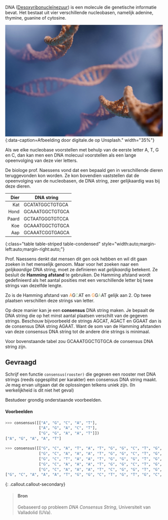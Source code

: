 DNA (<a href="https://nl.wikipedia.org/wiki/DNA_(biologie)" target="_blank">Desoxyribonucleïnezuur</a>) is een molecule die genetische informatie bevat. Het bestaat uit vier verschillende nucleobasen, namelijk adenine, thymine, guanine of cytosine.

![Afbeelding door digitale.de op Unsplash.](media/digitale-de.jpg "Afbeelding door digitale.de op Unsplash."){:data-caption=Afbeelding door digitale.de op Unsplash." width="35%"}

Als we elke nucleobase voorstellen met behulp van de eerste letter A, T, G en C, dan kan men een DNA molecuul voorstellen als een lange opeenvolging van deze vier letters.

De biologe prof. Naessens vond dat een bepaald gen in verschillende dieren teruggevonden kon worden. Ze kon bovendien vaststellen dat de opeenvolging van de nucleobasen, de DNA string, zeer gelijkaardig was bij deze dieren. 

| Dier  | DNA string        |
|------:|-------------------|
| Kat   | <span style="font-family=monospace;">GCATATGGCTGTGCA</span>   |
| Hond  | <span style="font-family=monospace;">GCAAATGGCTGTGCA</span>   |
| Paard | <span style="font-family=monospace;">GCTAATGGGTGTCCA</span>   |
| Koe   | <span style="font-family=monospace;">GCAAATGGCTGTGCA</span>   |
| Aap   | <span style="font-family=monospace;">GCAAATCGGTGAGCA</span>   |
{:class="table table-striped table-condensed" style="width:auto;margin-left:auto;margin-right:auto;"}


Prof. Naessens denkt dat mensen dit gen ook hebben en wil dit gaan zoeken in het menselijk genoom. Maar voor het zoeken naar een *gelijkaardige* DNA string, moet ze definieren wat *gelijkaardig* betekent. Ze besluit de **Hamming afstand** te gebruiken. De Hamming afstand wordt gedefinieerd als het aantal posities met een verschillende letter bij twee strings van dezelfde lengte.

Zo is de Hamming afstand van <span style="font-family=monospace;"><span style="color:#FF8E27">A</span>G<span style="color:#A9D19B">C</span>AT</span> en <span style="font-family=monospace;"><span style="color:#FF8E27">G</span>G<span style="color:#A9D19B">A</span>AT</span> gelijk aan 2. Op twee plaatsen verschillen deze strings van letter. 

Op deze manier kan je een **consensus** DNA string maken. Je bepaalt de DNA string die op het minst aantal plaatsen verschilt van de gegeven strings.  Beschouw bijvoorbeeld de strings <span style="font-family=monospace;">AGCAT</span>, <span style="font-family=monospace;">AGACT</span> en <span style="font-family=monospace;">GGAAT</span> dan is de consensus DNA string <span style="font-family=monospace;">AGAAT</span>. Want de som van de Hamming afstanden van deze consensus DNA string tot de andere drie strings is minimaal.

Voor bovenstaande tabel zou <span style="font-family=Courier, monospace">GCAAATGGCTGTGCA</span> de consensus DNA string zijn.

## Gevraagd

Schrijf een functie `consensus(rooster)` die gegeven een rooster met DNA strings (reeds opgesplitst per karakter) een consensus DNA string maakt. Je mag ervan uitgaan dat de oplossingen telkens uniek zijn. (In werkelijkheid is dit niet het geval)

Bestudeer grondig onderstaande voorbeelden.

#### Voorbeelden

```python
>>> consensus([["A", "G", "C", "A", "T"],
               ["A", "G", "A", "C", "T"],
               ["G", "G", "A", "A", "T"]])
["A", "G", "A", "A", "T"]
```

```python
>>> consensus([["G", "C", "A", "T", "A", "T", "G", "G", "C", "T", "G", "T", "G", "C", "A"],
               ["G", "C", "A", "A", "A", "T", "G", "G", "C", "T", "G", "T", "G", "C", "A"],
               ["G", "C", "T", "A", "A", "T", "G", "G", "G", "T", "G", "T", "C", "C", "A"],
               ["G", "C", "A", "A", "A", "T", "G", "G", "C", "T", "G", "T", "G", "C", "A"],
               ["G", "C", "A", "A", "A", "T", "C", "G", "G", "T", "G", "A", "G", "C", "A"]])
["G", "C", "A", "A", "A", "T", "G", "G", "C", "T", "G", "T", "G", "C", "A"]
```

{: .callout.callout-secondary}
>#### Bron
> Gebaseerd op probleem *DNA Consensus String*, Universiteit van Valladolid (UVa). 
